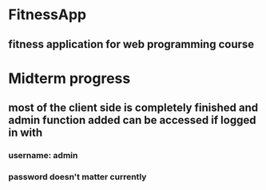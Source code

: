 # FitnessApp
## fitness application for web programming course
# Midterm progress
## most of the client side is completely finished  and admin function added can be accessed if logged in with 
### username: admin  
### password doesn't matter currently